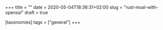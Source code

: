 +++
title = ""
date = 2020-05-04T18:36:31+02:00
slug = "rust-musl-with-openssl"
draft = true

[taxonomies]
tags = ["general"]
+++
